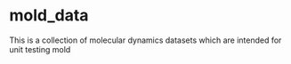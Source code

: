 # mold_data

This is a collection of molecular dynamics datasets which are intended for unit testing mold
